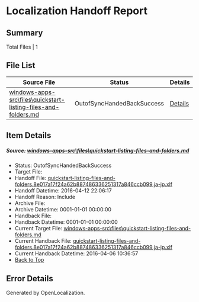 # <a name='report-top'></a> Localization Handoff Report

## Summary
 Total Files | 1

## File List
 Source File | Status | Details 
 ----------- | ------ | ------- 
 [windows-apps-src\files\quickstart-listing-files-and-folders.md](https://github.com/Microsoft/windows-apps/blob/00a89155136cd754d7f9b60a4c7d969688a492d9/windows-apps-src/files/quickstart-listing-files-and-folders.md) | OutofSyncHandedBackSuccess | [Details](#515edfea148f0c677ed544feb1f5d5f1b6311b262056)

## Item Details
##### <a name='515edfea148f0c677ed544feb1f5d5f1b6311b262056'></a> Source: [windows-apps-src\files\quickstart-listing-files-and-folders.md](https://github.com/Microsoft/windows-apps/blob/00a89155136cd754d7f9b60a4c7d969688a492d9/windows-apps-src/files/quickstart-listing-files-and-folders.md)
* Status: OutofSyncHandedBackSuccess
* Target File: 
* Handoff File: [quickstart-listing-files-and-folders.8e017a17f24a62b887486336251317a846ccb099.ja-jp.xlf](https://github.com/Microsoft/WDG.handoff/blob/334e1a6fea1f12d424c4153df6e85c4f0eed6e46/ol-handoff/Microsoft/windows-apps.ja-jp/master/quickstart-listing-files-and-folders.8e017a17f24a62b887486336251317a846ccb099.ja-jp.xlf)
* Handoff Datetime: 2016-04-12 22:06:17
* Handoff Reason: Include
* Archive File: 
* Archive Datetime: 0001-01-01 00:00:00
* Handback File: 
* Handback Datetime: 0001-01-01 00:00:00
* Current Target File: [windows-apps-src\files\quickstart-listing-files-and-folders.md](https://github.com/Microsoft/windows-apps.ja-jp/blob/dee4c3324ead0690fa3e447fd7f5085331d0784d/windows-apps-src/files/quickstart-listing-files-and-folders.md)
* Current Handback File: [quickstart-listing-files-and-folders.8e017a17f24a62b887486336251317a846ccb099.ja-jp.xlf](https://github.com/Microsoft/WDG.handback/blob/2a1ec2256b9610dcd43bcd242bd11a0ec6af4104/ol-handback/Microsoft/windows-apps.ja-jp/master/quickstart-listing-files-and-folders.8e017a17f24a62b887486336251317a846ccb099.ja-jp.xlf)
* Current Handback Datetime: 2016-04-06 10:36:57
* [Back to Top](#report-top)


## Error Details

Generated by OpenLocalization.
